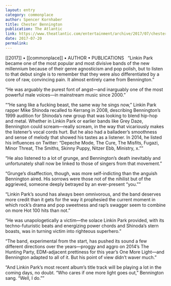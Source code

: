 ```yaml
---
layout: entry
category: commonplace
author: Spencer Kornhaber
title: Chester Bennington
publication: The Atlantic
link: https://www.theatlantic.com/entertainment/archive/2017/07/chester-bennington-rip-41-victimhood/534393/
date: 2017-07-20
permalink: 
---
```


[[2017]] • [[commonplace]] • AUTHOR • PUBLICATIONS 
 
“Linkin Park became one of the most popular and most divisive bands of the new millennium because of their genre agnosticism and pop polish, but to listen to that debut single is to remember that they were also differentiated by a core of raw, convincing pain. It almost entirely came from Bennington.”

“He was arguably the purest font of angst—and inarguably one of the most powerful male voices—in mainstream music since 2000.”

““He sang like a fucking beast, the same way he sings now,” Linkin Park rapper Mike Shinoda recalled to Kerrang in 2008, describing Bennington’s 1999 audition for Shinoda’s new group that was looking to blend hip-hop and metal. Whether in Linkin Park or earlier bands like Grey Daze, Bennington could scream—really scream, in the way that vicariously makes the listener’s vocal cords hurt. But he also had a balladeer’s smoothness and sense of melody that showed his tastes as a listener. In 2014, he listed his influences on Twitter: “Depeche Mode, The Cure, The Misfits, Fugazi, Minor Threat, The Smiths, Skinny Puppy, Nitzer Ebb, Ministry, x.””

“He also listened to a lot of grunge, and Bennington’s death inevitably and unfortunately shall now be linked to those of singers from that movement.”

“Grunge’s disaffection, though, was more self-indicting than the anguish Bennington aired. His sorrows were those not of the nihilist but of the aggrieved, someone deeply betrayed by an ever-present “you.””

“Linkin Park’s sound has always been omnivorous, and the band deserves more credit than it gets for the way it prophesied the current moment in which rock’s drama and pop sweetness and rap’s swagger seem to combine on more Hot 100 hits than not.”

“He was unapologetically a victim—the solace Linkin Park provided, with its techno-futuristic beats and energizing power chords and Shinoda’s stern boasts, was in turning victim into righteous superhero.”

“The band, experimental from the start, has pushed its sound a few different directions over the years—proggy and aggro on 2014’s The Hunting Party, EDM-adjacent prettiness for this year’s One More Light—and Bennington adapted to all of it. But his point of view didn’t waver much.”

“And Linkin Park’s most recent album’s title track will be playing a lot in the coming days, no doubt. “Who cares if one more light goes out,” Bennington sang. “Well, I do.””
